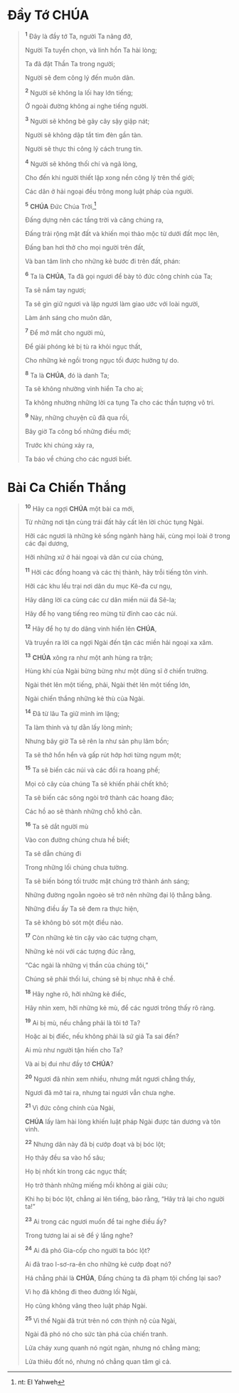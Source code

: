 # Đầy Tớ **CHÚA**

> <sup><b>1</b></sup> Đây là đầy tớ Ta, người Ta nâng đỡ,
>
> Người Ta tuyển chọn, và linh hồn Ta hài lòng;
>
> Ta đã đặt Thần Ta trong người;
>
> Người sẽ đem công lý đến muôn dân.
>
> <sup><b>2</b></sup> Người sẽ không la lối hay lớn tiếng;
>
> Ở ngoài đường không ai nghe tiếng người.
>
> <sup><b>3</b></sup> Người sẽ không bẻ gãy cây sậy giập nát;
>
> Người sẽ không dập tắt tim đèn gần tàn.
>
> Người sẽ thực thi công lý cách trung tín.
>
> <sup><b>4</b></sup> Người sẽ không thối chí và ngã lòng,
>
> Cho đến khi người thiết lập xong nền công lý trên thế giới;
>
> Các dân ở hải ngoại đều trông mong luật pháp của người.
>
> <sup><b>5</b></sup> **CHÚA** Đức Chúa Trời,[^1-ab5b2dae-22d4-4fd2-bbb2-63c17dd47dcd]
>
> Đấng dựng nên các tầng trời và căng chúng ra,
>
> Đấng trải rộng mặt đất và khiến mọi thảo mộc từ dưới đất mọc lên,
>
> Đấng ban hơi thở cho mọi người trên đất,
>
> Và ban tâm linh cho những kẻ bước đi trên đất, phán:
>
> <sup><b>6</b></sup> Ta là **CHÚA**, Ta đã gọi ngươi để bày tỏ đức công chính của Ta;
>
> Ta sẽ nắm tay ngươi;
>
> Ta sẽ gìn giữ ngươi và lập ngươi làm giao ước với loài người,
>
> Làm ánh sáng cho muôn dân,
>
> <sup><b>7</b></sup> Để mở mắt cho người mù,
>
> Để giải phóng kẻ bị tù ra khỏi ngục thất,
>
> Cho những kẻ ngồi trong ngục tối được hưởng tự do.
>
> <sup><b>8</b></sup> Ta là **CHÚA**, đó là danh Ta;
>
> Ta sẽ không nhường vinh hiển Ta cho ai;
>
> Ta không nhường những lời ca tụng Ta cho các thần tượng vô tri.
>
> <sup><b>9</b></sup> Này, những chuyện cũ đã qua rồi,
>
> Bây giờ Ta công bố những điều mới;
>
> Trước khi chúng xảy ra,
>
> Ta báo về chúng cho các ngươi biết.

# Bài Ca Chiến Thắng

> <sup><b>10</b></sup> Hãy ca ngợi **CHÚA** một bài ca mới,
>
> Từ những nơi tận cùng trái đất hãy cất lên lời chúc tụng Ngài.
>
> Hỡi các ngươi là những kẻ sống ngành hàng hải, cùng mọi loài ở trong các đại dương,
>
> Hỡi những xứ ở hải ngoại và dân cư của chúng,
>
> <sup><b>11</b></sup> Hỡi các đồng hoang và các thị thành, hãy trỗi tiếng tôn vinh.
>
> Hỡi các khu lều trại nơi dân du mục Kê-đa cư ngụ,
>
> Hãy dâng lời ca cùng các cư dân miền núi đá Sê-la;
>
> Hãy để họ vang tiếng reo mừng từ đỉnh cao các núi.
>
> <sup><b>12</b></sup> Hãy để họ tự do dâng vinh hiển lên **CHÚA**,
>
> Và truyền ra lời ca ngợi Ngài đến tận các miền hải ngoại xa xăm.
>
> <sup><b>13</b></sup> **CHÚA** xông ra như một anh hùng ra trận;
>
> Hùng khí của Ngài bừng bừng như một dũng sĩ ở chiến trường.
>
> Ngài thét lên một tiếng, phải, Ngài thét lên một tiếng lớn,
>
> Ngài chiến thắng những kẻ thù của Ngài.
>
> <sup><b>14</b></sup> Đã từ lâu Ta giữ mình im lặng;
>
> Ta làm thinh và tự dằn lấy lòng mình;
>
> Nhưng bây giờ Ta sẽ rên la như sản phụ lâm bồn;
>
> Ta sẽ thở hổn hển và gấp rút hớp hơi từng ngụm một;
>
> <sup><b>15</b></sup> Ta sẽ biến các núi và các đồi ra hoang phế;
>
> Mọi cỏ cây của chúng Ta sẽ khiến phải chết khô;
>
> Ta sẽ biến các sông ngòi trở thành các hoang đảo;
>
> Các hồ ao sẽ thành những chỗ khô cằn.
>
> <sup><b>16</b></sup> Ta sẽ dắt người mù
>
> Vào con đường chúng chưa hề biết;
>
> Ta sẽ dẫn chúng đi
>
> Trong những lối chúng chưa tường.
>
> Ta sẽ biến bóng tối trước mặt chúng trở thành ánh sáng;
>
> Những đường ngoằn ngoèo sẽ trở nên những đại lộ thẳng bằng.
>
> Những điều ấy Ta sẽ đem ra thực hiện,
>
> Ta sẽ không bỏ sót một điều nào.
>
> <sup><b>17</b></sup> Còn những kẻ tin cậy vào các tượng chạm,
>
> Những kẻ nói với các tượng đúc rằng,
>
> “Các ngài là những vị thần của chúng tôi,”
>
> Chúng sẽ phải thối lui, chúng sẽ bị nhục nhã ê chề.
>
> <sup><b>18</b></sup> Hãy nghe rõ, hỡi những kẻ điếc,
>
> Hãy nhìn xem, hỡi những kẻ mù, để các ngươi trông thấy rõ ràng.
>
> <sup><b>19</b></sup> Ai bị mù, nếu chẳng phải là tôi tớ Ta?
>
> Hoặc ai bị điếc, nếu không phải là sứ giả Ta sai đến?
>
> Ai mù như người tận hiến cho Ta?
>
> Và ai bị đui như đầy tớ **CHÚA**?
>
> <sup><b>20</b></sup> Ngươi đã nhìn xem nhiều, nhưng mắt ngươi chẳng thấy,
>
> Ngươi đã mở tai ra, nhưng tai ngươi vẫn chưa nghe.
>
> <sup><b>21</b></sup> Vì đức công chính của Ngài,
>
> **CHÚA** lấy làm hài lòng khiến luật pháp Ngài được tán dương và tôn vinh.
>
> <sup><b>22</b></sup> Nhưng dân này đã bị cướp đoạt và bị bóc lột;
>
> Họ thảy đều sa vào hố sâu;
>
> Họ bị nhốt kín trong các ngục thất;
>
> Họ trở thành những miếng mồi không ai giải cứu;
>
> Khi họ bị bóc lột, chẳng ai lên tiếng, bảo rằng, “Hãy trả lại cho người ta!”
>
> <sup><b>23</b></sup> Ai trong các ngươi muốn để tai nghe điều ấy?
>
> Trong tương lai ai sẽ để ý lắng nghe?
>
> <sup><b>24</b></sup> Ai đã phó Gia-cốp cho người ta bóc lột?
>
> Ai đã trao I-sơ-ra-ên cho những kẻ cướp đoạt nó?
>
> Há chẳng phải là **CHÚA**, Đấng chúng ta đã phạm tội chống lại sao?
>
> Vì họ đã không đi theo đường lối Ngài,
>
> Họ cũng không vâng theo luật pháp Ngài.
>
> <sup><b>25</b></sup> Vì thế Ngài đã trút trên nó cơn thịnh nộ của Ngài,
>
> Ngài đã phó nó cho sức tàn phá của chiến tranh.
>
> Lửa cháy xung quanh nó ngút ngàn, nhưng nó chẳng màng;
>
> Lửa thiêu đốt nó, nhưng nó chẳng quan tâm gì cả.

[^1-ab5b2dae-22d4-4fd2-bbb2-63c17dd47dcd]: nt: El Yahweh